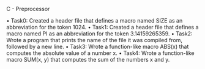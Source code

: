 C - Preprocessor

• Task0: Created a header file that defines a macro named SIZE as an abbreviation for the token 1024.
• Task1: Created a header file that defines a macro named PI as an abbreviation for the token 3.14159265359.
• Task2: Wrote a program that prints the name of the file it was compiled from, followed by a new line.
• Task3: Wrote a function-like macro ABS(x) that computes the absolute value of a number x.
• Task4: Wrote a function-like macro SUM(x, y) that computes the sum of the numbers x and y.
